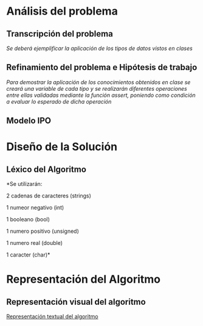 # Análisis del problema

## Transcripción del problema

*Se deberá ejemplificar la aplicación de los tipos de datos vistos en clases*

## Refinamiento del problema e Hipótesis de trabajo

*Para demostrar la aplicación de los conocimientos obtenidos en clase se creará una variable de cada tipo y se realizarán diferentes operaciones entre ellas validadas mediante la función assert, poniendo como condición a evaluar lo esperado de dicha operación*

## Modelo IPO

# Diseño de la Solución

## Léxico del Algoritmo

*Se utilizarán:

2 cadenas de caracteres (strings)

1 numeor negativo (int)

1 booleano (bool)

1 numero positivo (unsigned)

1 numero real (double)

1 caracter (char)*

# Representación del Algoritmo

## Representación visual del algoritmo

[Representación textual del algoritmo](https://raw.githubusercontent.com/josefranwagner/AED/master/02-EjemploTipos/EjemploTipos.cpp)
